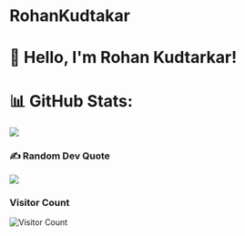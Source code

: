 # RohanKudtakar

# 👋 Hello, I'm Rohan Kudtarkar!

# 📊 GitHub Stats:

![](https://github-readme-streak-stats.herokuapp.com/?user=rohankudtarkar3610&theme=dark&hide_border=false)<br/>


### ✍️ Random Dev Quote
![](https://quotes-github-readme.vercel.app/api?type=vetical&theme=radical) 


### Visitor Count
![Visitor Count](https://profile-counter.glitch.me/rohankudtarkar3610/count.svg)
